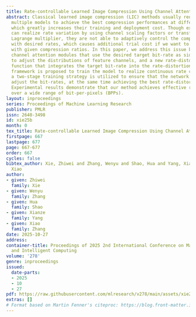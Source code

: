 ```yaml
---
title: Rate-controllable Learned Image Compression Using Channel Attention
abstract: Classical learned image compression (LIC) methods usually require training
  multiple models to achieve the best compression performances at different rates,
  which greatly increases their training and deployment cost. Though existing methods
  can realize rate variation by using channel scaling factors or transform of the
  Lagrange multiplier, they are not able to adaptively control the compression process
  with desired rates, which causes additional trial cost if we want to obtain results
  with given compression ratios. In this paper, we address this issue by employing
  channel attention modules that use the desired target bit-rate as side information
  to adjust the distributions of feature channels, and a new rate-distortion loss
  function that integrates the target bit-rate into the rate-distortion optimization
  framework is proposed to train the model to realize continuous rate control. Additionally,
  a two-stage training strategy is utilized to ensure that the network can adaptively
  adjust the bit-rates, at the same time achieving the best rate-distortion performance.
  Experimental results demonstrate that our method achieves effective rate control
  over a wide range of bit-per-pixels (BPPs).
layout: inproceedings
series: Proceedings of Machine Learning Research
publisher: PMLR
issn: 2640-3498
id: xie25b
month: 0
tex_title: Rate-controllable Learned Image Compression Using Channel Attention
firstpage: 667
lastpage: 677
page: 667-677
order: 667
cycles: false
bibtex_author: Xie, Zhiwei and Zhang, Wenyu and Shao, Hua and Yang, Xianze and Zhang,
  Xiao
author:
- given: Zhiwei
  family: Xie
- given: Wenyu
  family: Zhang
- given: Hua
  family: Shao
- given: Xianze
  family: Yang
- given: Xiao
  family: Zhang
date: 2025-10-27
address:
container-title: Proceedings of 2025 2nd International Conference on Machine Learning
  and Intelligent Computing
volume: '278'
genre: inproceedings
issued:
  date-parts:
  - 2025
  - 10
  - 27
pdf: https://raw.githubusercontent.com/mlresearch/v278/main/assets/xie25b/xie25b.pdf
extras: []
# Format based on Martin Fenner's citeproc: https://blog.front-matter.io/posts/citeproc-yaml-for-bibliographies/
---
```

